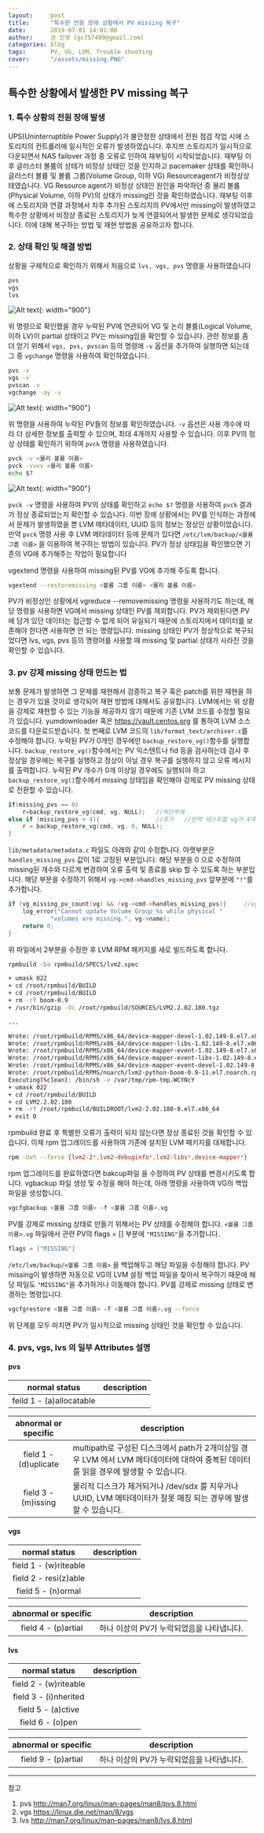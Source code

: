 ```yaml
---
layout:     post
title:      "특수한 전원 장애 상황에서 PV missing 복구"
date:       2019-07-01 14:01:00
author:     권 진영 (gc757489@gmail.com)
categories: blog
tags:       PV, VG, LVM, Trouble shooting
cover:      "/assets/missing.PNG"
---
```


## 특수한 상황에서 발생한 PV missing 복구

### 1. 특수 상황의 전원 장애 발생

UPS(Uninterruptible Power Supply)가 불안정한 상태에서 전원 점검 작업 시에 스토리지의 컨트롤러에 일시적인 오류가 발생하였습니다.
후지쯔 스토리지가 일시적으로 다운되면서 NAS failover 과정 중 오류로 인하여 재부팅이 시작되었습니다.
재부팅 이후 글러스터 볼륨의 상태가 비정상 상태인 것을 인지하고 pacemaker 상태를 확인하니 글러스터 볼륨 및 볼륨 그룹(Volume Group, 이하 VG) Resourceagent가 비정상상태였습니다.
VG Resource agent가 비정상 상태인 원인을 파악하던 중 물리 볼륨(Physical Volume, 이하 PV)의 상태가 missing인 것을 확인하였습니다.
재부팅 이후에 스토리지와 연결 과정에서 차후 추가된 스토리지의 PV에서만 missing이 발생하였고
특수한 상황에서 비정상 종료된 스토리지가 늦게 연결되어서 발생한 문제로 생각되었습니다.
이에 대해 복구하는 방법 및 재현 방법을 공유하고자 합니다.

### 2. 상태 확인 및 해결 방법

상황을 구체적으로 확인하기 위해서 처음으로 `lvs, vgs, pvs` 명령을 사용하였습니다

```bash
pvs
vgs
lvs
```

![Alt text](/assets/missing.PNG){: width="900"}

위 명령으로 확인했을 경우 누락된 PV에 연관되어 VG 및 논리 볼륨(Logical Volume, 이하 LV)이 partial 상태이고 PV는 missing임을 확인할 수 있습니다.
관련 정보를 좀 더 얻기 위해서 `vgs, pvs, pvscan` 등의 명령에 `-v` 옵션을 추가하여 실행하면 되는데 그 중 `vgchange` 명령을 사용하여 확인하였습니다.

```bash
pvs -v
vgs -v
pvscan -v
vgchange -ay -v
```

![Alt text](/assets/vgchange_ay_v.PNG){: width="900"}

위 명령을 사용하여 누락된 PV들의 정보를 확인하였습니다.
`-v` 옵션은 사용 개수에 따라 더 상세한 정보를 출력할 수 있으며, 최대 4개까지 사용할 수 있습니다.
이후 PV의 정상 상태를 확인하기 위하여 `pvck` 명령을 사용하였습니다.

```bash
pvck -v <물리 볼륨 이름> 
pvck -vvvv <물리 볼륨 이름>
echo $?
```

![Alt text](/assets/pvck_echo.PNG){: width="900"}

`pvck -v` 명령을 사용하여 PV의 상태를 확인하고 `echo $?` 명령을 사용하여 `pvck` 결과가 정상 종료되었는지 확인할 수 있습니다.
이번 장애 상황에서는 PV를 인식하는 과정에서 문제가 발생하였을 뿐 LVM 메타데이터, UUID 등의 정보는 정상인 상황이었습니다.
만약 `pvck` 명령 사용 후 LVM 메타데이터 등에 문제가 있다면 `/etc/lvm/backup/<볼륨 그룹 이름>` 을 이용하여 복구하는 방법이 있습니다.
PV가 정상 상태임을 확인했으면 기존의 VG에 추가해주는 작업이 필요합니다

vgextend 명령을 사용하여 missing된 PV를 VG에 추가해 주도록 합니다.

```bash
vgextend --restoremissing <볼륨 그룹 이름> <물리 볼륨 이름>
```

PV가 비정상인 상황에서 vgreduce --removemissing 명령을 사용하기도 하는데, 해당 명령을 사용하면 VG에서 missing 상태인 PV를 제외합니다.
PV가 제외된다면 PV에 담겨 있던 데이터는 접근할 수 없게 되어 유실되기 때문에 스토리지에서 데이터를 보존해야 한다면 사용하면 안 되는 명령입니다.
missing 상태인 PV가 정상적으로 복구되었다면 lvs, vgs, pvs 등의 명령어를 사용할 때 missing 및 partial 상태가 사라진 것을 확인할 수 있습니다.

### 3. pv 강제 missing 상태 만드는 법

보통 문제가 발생하면 그 문제를 재현해서 검증하고 복구 혹은 patch를 위한 재현을 하는 경우가 있을 것이로 생각되어 재현 방법에 대해서도 공유합니다.
LVM에서는 위 상황을 강제로 재현할 수 있는 기능을 제공하지 않기 때문에 기존 LVM 코드를 수정할 필요가 있습니다.
yumdownloader 혹은 https://vault.centos.org 를 통하여 LVM 소스 코드를 다운로드받습니다.
첫 번째로 LVM 코드의 `lib/format_text/archiver.c`를 수정해야 합니다.
누락된 PV가 0개인 경우에만 `backup_restore_vg()`함수를 실행합니다.
`backup_restore_vg()`함수에서는 PV 익스텐트나 fid 등을 검사하는데 검사 후 정상일 경우에는 복구를 실행하고 정상이 아닐 경우 복구를 실행하지 않고 오류 메시지를 출력합니다.
누락된 PV 개수가 0개 이상일 경우에도 실행되야 하고 `backup_restore_vg()`함수에서 missing 상태임을 확인해야 강제로 PV missing 상태로 전환할 수 있습니다.

```c
if(missing_pvs == 0)
    r=backup_restore_vg(cmd, vg, NULL);   //하단부에
else if (missing_pvs < 4){                //추가   //만약 테스트할 vg가 4개 이상이라면 수정이 필요합니다.
    r = backup_restore_vg(cmd, vg, 0, NULL);
}
```

`lib/metadata/metadata.c` 파일도 아래와 같이 수정합니다. 
아랫부분은 `handles_missing_pvs` 값이 1로 고정된 부분입니다. 해당 부분을 0 으로 수정하여 missing된 개수와 다르게 변경하여 오류 출력 및 종료를 skip 할 수 있도록 하는 부분입니다.
해당 부분을 수정하기 위해서 `vg->cmd->handles_missing_pvs` 앞부분에 `"!"`를 추가합니다.
```c
if (vg_missing_pv_count(vg) && !vg->cmd->handles_missing_pvs){     //vg->cmd->handles_missing_pvs 앞부분에 "!"를 추가합니다.
    log_error("Cannot update Volume Group %s while physical " 
            "volumes are missing.", vg->name);
    return 0;
}
```

위 파일에서 2부분을 수정한 후 LVM RPM 패키지를 새로 빌드하도록 합니다.

```bash
rpmbuild -ba rpmbuild/SPECS/lvm2.spec

+ umask 022
+ cd /root/rpmbuild/BUILD
+ cd /root/rpmbuild/BUILD
+ rm -rf boom-0.9
+ /usr/bin/gzip -dc /root/rpmbuild/SOURCES/LVM2.2.02.180.tgz

...

Wrote: /root/rpmbuild/RPMS/x86_64/device-mapper-devel-1.02.149-8.el7.x86_64.rpm
Wrote: /root/rpmbuild/RPMS/x86_64/device-mapper-libs-1.02.149-8.el7.x86_64.rpm
Wrote: /root/rpmbuild/RPMS/x86_64/device-mapper-event-1.02.149-8.el7.x86_64.rpm
Wrote: /root/rpmbuild/RPMS/x86_64/device-mapper-event-libs-1.02.149-8.el7.x86_64.rpm
Wrote: /root/rpmbuild/RPMS/x86_64/device-mapper-event-devel-1.02.149-8.el7.x86_64.rpm
Wrote: /root/rpmbuild/RPMS/noarch/lvm2-python-boom-0.9-11.el7.noarch.rpm
Executing(%clean): /bin/sh -e /var/tmp/rpm-tmp.WCYNcY
+ umask 022
+ cd /root/rpmbuild/BUILD
+ cd LVM2.2.02.180
+ rm -rf /root/rpmbuild/BUILDROOT/lvm2-2.02.180-8.el7.x86_64
+ exit 0
```

rpmbuild 완료 후 특별한 오류가 출력이 되지 않는다면 정상 종료된 것을 확인할 수 있습니다.
이제 rpm 업그레이드를 사용하여 기존에 설치된 LVM 패키지를 대체합니다.

```bash
rpm -Uvh --force {lvm2-2*,lvm2-debuginfo*,lvm2-libs*,device-mapper*}
```

rpm 업그레이드를 완료하였다면 bakcup파일 을 수정하여 PV 상태를 변경시키도록 합니다. 
vgbackup 파일 생성 및 수정을 해야 하는데, 아래 명령을 사용하여 VG의 백업 파일을 생성합니다.

```bash
vgcfgbackup <볼륨 그룹 이름> -f <볼륨 그룹 이름>.vg
```

PV를 강제로 missing 상태로 만들기 위해서는 PV 상태를 수정해야 합니다.
`<볼륨 그룹 이름>.vg` 파일에서 관련 PV의 flags = [] 부분에 `"MISSING"`을 추가합니다.

```c
flags = ["MISSING"]
```

`/etc/lvm/backup/<볼륨 그룹 이름>` 을 백업해두고 해당 파일을 수정해야 합니다.
PV missing이 발생하면 자동으로 VG의 LVM 설정 백업 파일을 찾아서 복구하기 때문에 해당 파일도 `"MISSING"`을 추가하거나 이동해야 합니다.
PV를 강제로 missing 상태로 변경하는 명령입니다.

```bash
vgcfgrestore <볼륨 그룹 이름> -f <볼륨 그룹 이름>.vg --force 
```

위 단계를 모두 마치면 PV가 일시적으로 missing 상태인 것을 확인할 수 있습니다.

### 4. pvs, vgs, lvs 의 일부 Attributes 설명

#### pvs

| normal status               | description|
| :-------------------------: |-------------|
| feild 1 - (a)allocatable    | |

| abnormal or specific        | description|
| :-------------------------: |-------------|
| field 1 - (d)uplicate       | multipath로 구성된 디스크에서 path가 2개이상일 경우 LVM 에서 LVM 메타데이터에 대하여 중복된 데이터를 읽을 경우에 발생할 수 있습니다. |
| field 3 - (m)issing         | 물리적 디스크가 제거되거나 /dev/sdx 를 지우거나 UUID, LVM 메타데이터가 잘못 매칭 되는 경우에 발생할 수 있습니다. |

#### vgs

| normal status               | description|
| :-------------------------: |-------------|
| field 1 - (w)riteable       | |
| field 2 - resi(z)able       | |
| field 5 - (n)ormal          | |

| abnormal or specific        | description|
| :-------------------------: |-------------|
| field 4 - (p)artial         | 하나 이상의 PV가 누락되었음을 나타냅니다. |

#### lvs

| normal status               | description |
| :-------------------------: |-------------|
| field 2 - (w)riteable       | |
| field 3 - (i)nherited       | |
| field 5 - (a)ctive          | |
| field 6 - (o)pen            | |

| abnormal or specific        | description |
| :-------------------------: |-------------|
| field 9 - (p)artial         | 하나 이상의 PV가 누락되었음을 나타냅니다. |

- - -
참고
1. pvs http://man7.org/linux/man-pages/man8/pvs.8.html
2. vgs https://linux.die.net/man/8/vgs
3. lvs http://man7.org/linux/man-pages/man8/lvs.8.html
